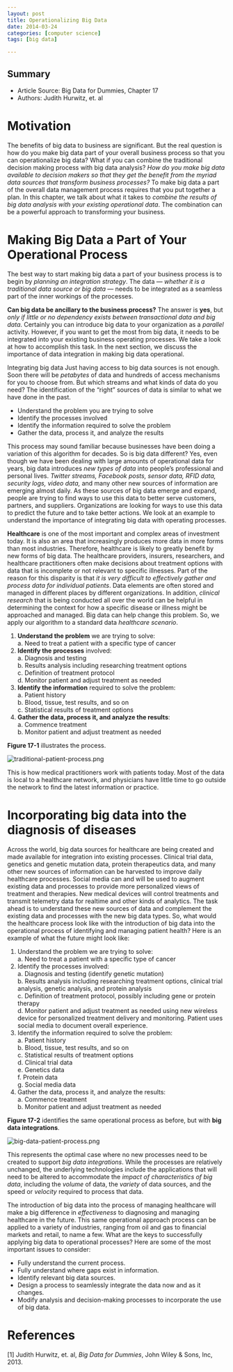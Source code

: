 ```yaml
---
layout: post
title: Operationalizing Big Data 
date: 2014-03-24
categories: [computer science]
tags: [big data]

---
```


## Summary

* Article Source: Big Data for Dummies, Chapter 17  
* Authors: Judith Hurwitz, et. al

# Motivation

The benefits of big data to business are significant. But the real question
is how do you make big data part of your overall business process so that you can operationalize big data? What if you can combine the traditional decision making process with big data analysis? *How do you make big data available to decision makers so that they get the benefit from the myriad data sources that transform business processes?* To make big data a part of the overall data management process requires that you put together a plan. In this chapter, we talk about what it takes to *combine the results of big data analysis with your existing operational data*. The combination can be a powerful approach to transforming your business.


# Making Big Data a Part of Your Operational Process
The best way to start making big data a part of your business process is to begin by *planning an integration strategy*. The data — *whether it is a traditional data source or big data* — needs to be integrated as a seamless part of the inner workings of the processes.


**Can big data be ancillary to the business process?** The answer is **yes**, but *only if little or no dependency exists between transactional data and big data*. Certainly you can introduce big data to your organization as a *parallel* activity. However, if you want to get the most from big data, it needs to be integrated into your existing business operating processes. We take a look at how to accomplish this task. In the next section, we discuss the importance of data integration in making big data operational.


Integrating big data
Just having access to big data sources is not enough. Soon there will be *petabytes* of data and hundreds of access mechanisms for you to choose from. But which streams and what kinds of data do you need? The identification of the “right” sources of data is similar to what we have done in the past.


* Understand the problem you are trying to solve  
* Identify the processes involved  
* Identify the information required to solve the problem   
* Gather the data, process it, and analyze the results

This process may sound familiar because businesses have been doing a variation of this algorithm for decades. So is big data different? Yes, even though we have been dealing with large amounts of operational data for years, big data introduces *new types of data* into people’s professional and personal lives. *Twitter streams, Facebook posts, sensor data, RFID data, security logs, video data,* and many other new sources of information are emerging almost daily. As these sources of big data emerge and expand, people are trying to find ways to use this data to better serve customers, partners, and suppliers. Organizations are looking for ways to use this data to predict the future and to take better actions. We look at an example to understand the importance of integrating big data with operating processes.

**Healthcare** is one of the most important and complex areas of investment today. It is also an area that increasingly produces more data in more forms than most industries. Therefore, healthcare is likely to greatly benefit by new forms of big data. The healthcare providers, insurers, researchers, and healthcare practitioners often make decisions about treatment options with data that is incomplete or not relevant to specific illnesses. Part of the reason for this disparity is that *it is very difficult to effectively gather and process data for individual patients*. Data elements are often stored and managed in different places by different organizations. In addition, *clinical research* that is being conducted all over the world can be helpful in determining the context for how a specific disease or illness might be approached and managed. Big data can help change this problem.
So, we apply our algorithm to a standard data *healthcare scenario*.


1. **Understand the problem** we are trying to solve:  
	a. Need to treat a patient with a specific type of cancer  
2. **Identify the processes** involved:   
	a. Diagnosis and testing  
	b. Results analysis including researching treatment options   
	c. Definition of treatment protocol  
	d. Monitor patient and adjust treatment as needed  
3. **Identify the information** required to solve the problem:   
	a. Patient history  
	b. Blood, tissue, test results, and so on  
	c. Statistical results of treatment options  
4. **Gather the data, process it, and analyze the results**:  
	a. Commence treatment  
	b. Monitor patient and adjust treatment as needed
	
**Figure 17-1** illustrates the process.

![traditional-patient-process.png](http://sungsoo.github.com/images/traditional-patient-process.png)

This is how medical practitioners work with patients today. Most of the data is local to a healthcare network, and physicians have little time to go outside the network to find the latest information or practice.

# Incorporating big data into the diagnosis of diseases

Across the world, big data sources for healthcare are being created and 
made available for integration into existing processes. Clinical trial data, genetics and genetic mutation data, protein therapeutics data, and many other new sources of information can be harvested to improve daily healthcare processes. Social media can and will be used to augment existing data and processes to provide more personalized views of treatment and therapies. New medical devices will control treatments and transmit telemetry data for realtime and other kinds of analytics. The task ahead is to understand these new sources of data and complement the existing data and processes with the new big data types.
So, what would the healthcare process look like with the introduction of big data into the operational process of identifying and managing patient health? Here is an example of what the future might look like:
  
1. Understand the problem we are trying to solve:  
	a. Need to treat a patient with a specific type of cancer  
2. Identify the processes involved:  
	a. Diagnosis and testing (identify genetic mutation)  
	b. Results analysis including researching treatment options, clinical trial analysis, genetic analysis, and protein analysis  
	c. Definition of treatment protocol, possibly including gene or protein therapy    
	d. Monitor patient and adjust treatment as needed using new wireless device for personalized treatment delivery and monitoring. Patient uses social media to document overall experience.  
3. Identify the information required to solve the problem:   
	a. Patient history  
	b. Blood, tissue, test results, and so on   
	c. Statistical results of treatment options   
	d. Clinical trial data  
	e. Genetics data  
	f. Protein data  
	g. Social media data  
4. Gather the data, process it, and analyze the results:   
	a. Commence treatment  
	b. Monitor patient and adjust treatment as needed  

**Figure 17-2** identifies the same operational process as before, but with **big data integrations**.

![big-data-patient-process.png](http://sungsoo.github.com/images/big-data-patient-process.png)


This represents the optimal case where no new processes need to be created to support *big data integrations*. While the processes are relatively unchanged, the underlying technologies include the applications that will need to be altered to accommodate the *impact of characteristics of big data*, including the *volume* of data, the *variety* of data sources, and the speed or *velocity* required to process that data.

The introduction of big data into the process of managing healthcare will make a big difference in *effectiveness* to diagnosing and managing healthcare in the future. This same operational approach process can be applied to a variety of industries, ranging from oil and gas to financial markets and retail, to name a few. What are the keys to successfully applying big data to operational processes? Here are some of the most important issues to consider:

* Fully understand the current process.  
* Fully understand where gaps exist in information.  
* Identify relevant big data sources.  
* Design a process to seamlessly integrate the data now and as it changes.  
* Modify analysis and decision-making processes to incorporate the use of big data.


# References
[1] Judith Hurwitz, et. al, *Big Data for Dummies*, John Wiley & Sons, Inc, 2013.
